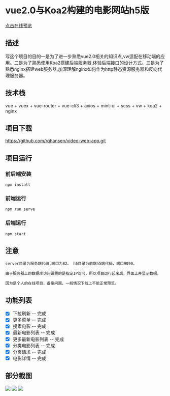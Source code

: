 
# vue2.0与Koa2构建的电影网站h5版

[点击在线预览](https://www.wanxunm.com)

## 描述

写这个项目的目的一是为了进一步熟悉vue2.0相关的知识点,vw适配在移动端的应用。二是为了熟悉使用Koa2搭建后端服务器,体验后端接口的设计方式。三是为了熟悉nginx搭建web服务器,加深理解nginx如何作为http静态资源服务器和反向代理服务器。


## 技术栈 

vue + vuex + vue-router + vue-cli3  + axios + mint-ui + scss  + vw + koa2 + nginx 


## 项目下载

https://github.com/rqhansen/video-web-app.git

## 项目运行

### 前后端安装

```
npm install
```

### 前端运行

```
npm run serve
```

### 后端运行

```
npm start
```

## 注意

```
server目录为服务端代码,端口为82。 h5目录为前端h5端代码，端口9090，

由于服务器上的数据库访问设置的是指定IP访问，所以项目运行起来后，界面上并显示数据，

因为是个人的在线项目，备案问题，一般情况下线上不能正常预览。

```

## 功能列表

- [x] 下拉刷新 -- 完成
- [x] 更多菜单 -- 完成
- [x] 搜素电影 -- 完成
- [x] 最新电影列表 -- 完成
- [x] 更多最新电影列表 -- 完成
- [x] 分类电影列表 -- 完成
- [x] 分页请求 -- 完成
- [x] 电影详情 -- 完成

## 部分截图

<img src="https://github.com/rqhansen/images/tree/master/video-web-app/h5-index.png"/>

<img src="https://github.com/rqhansen/images/tree/master/video-web-app/h5-two.png"/>

<img src="https://github.com/rqhansen/images/tree/master/video-web-app/h5-three.png"/>


